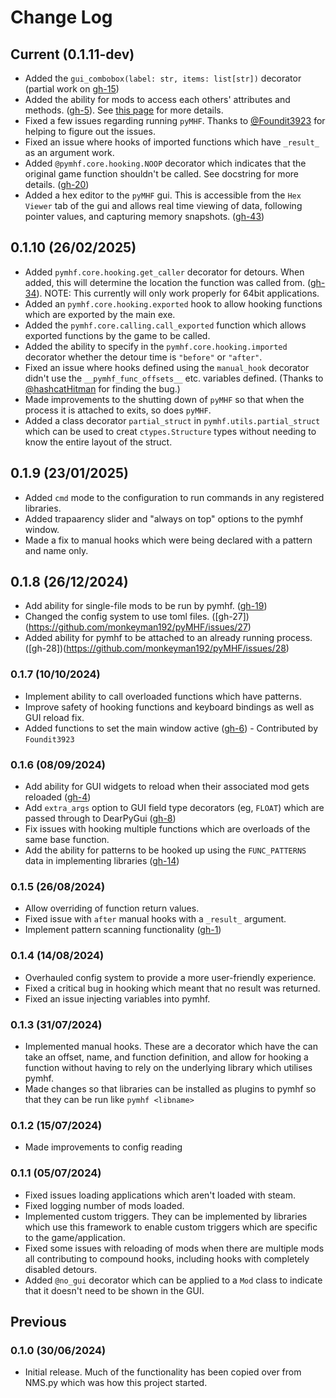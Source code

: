 # Change Log

## Current (0.1.11-dev)

- Added the `gui_combobox(label: str, items: list[str])` decorator (partial work on [gh-15](https://github.com/monkeyman192/pyMHF/issues/15))
- Added the ability for mods to access each others' attributes and methods. ([gh-5](https://github.com/monkeyman192/pyMHF/issues/5)). See [this page](inter_mod_functionality.md) for more details.
- Fixed a few issues regarding running `pyMHF`. Thanks to [@Foundit3923](https://github.com/Foundit3923) for helping to figure out the issues.
- Fixed an issue where hooks of imported functions which have `_result_` as an argument work.
- Added `@pymhf.core.hooking.NOOP` decorator which indicates that the original game function shouldn't be called. See docstring for more details. ([gh-20](https://github.com/monkeyman192/pyMHF/issues/20))
- Added a hex editor to the `pyMHF` gui. This is accessible from the `Hex Viewer` tab of the gui and allows real time viewing of data, following pointer values, and capturing memory snapshots. ([gh-43](https://github.com/monkeyman192/pyMHF/issues/43))

## 0.1.10 (26/02/2025)

- Added `pymhf.core.hooking.get_caller` decorator for detours. When added, this will determine the location the function was called from. ([gh-34](https://github.com/monkeyman192/pyMHF/issues/34)). NOTE: This currently will only work properly for 64bit applications.
- Added an `pymhf.core.hooking.exported` hook to allow hooking functions which are exported by the main exe.
- Added the `pymhf.core.calling.call_exported` function which allows exported functions by the game to be called.
- Added the ability to specify in the `pymhf.core.hooking.imported` decorator whether the detour time is `"before"` or `"after"`.
- Fixed an issue where hooks defined using the `manual_hook` decorator didn't use the `__pymhf_func_offsets__` etc. variables defined. (Thanks to [@hashcatHitman](https://www.github.com/hashcatHitman) for finding the bug.)
- Made improvements to the shutting down of `pyMHF` so that when the process it is attached to exits, so does `pyMHF`.
- Added a class decorator `partial_struct` in `pymhf.utils.partial_struct` which can be used to creat `ctypes.Structure` types without needing to know the entire layout of the struct.

## 0.1.9 (23/01/2025)

- Added `cmd` mode to the configuration to run commands in any registered libraries.
- Added trapaarency slider and "always on top" options to the pymhf window.
- Made a fix to manual hooks which were being declared with a pattern and name only.

## 0.1.8 (26/12/2024)

- Add ability for single-file mods to be run by pymhf. ([gh-19](https://github.com/monkeyman192/pyMHF/issues/19))
- Changed the config system to use toml files. ([gh-27])(https://github.com/monkeyman192/pyMHF/issues/27)
- Added ability for pymhf to be attached to an already running process. ([gh-28])(https://github.com/monkeyman192/pyMHF/issues/28)

### 0.1.7 (10/10/2024)

- Implement ability to call overloaded functions which have patterns.
- Improve safety of hooking functions and keyboard bindings as well as GUI reload fix.
- Added functions to set the main window active ([gh-6](https://github.com/monkeyman192/pyMHF/issues/6)) - Contributed by `Foundit3923`

### 0.1.6 (08/09/2024)

- Add ability for GUI widgets to reload when their associated mod gets reloaded ([gh-4](https://github.com/monkeyman192/pyMHF/issues/4))
- Add `extra_args` option to GUI field type decorators (eg, `FLOAT`) which are passed through to DearPyGui ([gh-8](https://github.com/monkeyman192/pyMHF/issues/8))
- Fix issues with hooking multiple functions which are overloads of the same base function.
- Add the ability for patterns to be hooked up using the `FUNC_PATTERNS` data in implementing libraries ([gh-14](https://github.com/monkeyman192/pyMHF/issues/14))

### 0.1.5 (26/08/2024)

- Allow overriding of function return values.
- Fixed issue with `after` manual hooks with a `_result_` argument.
- Implement pattern scanning functionality ([gh-1](https://github.com/monkeyman192/pyMHF/issues/1))

### 0.1.4 (14/08/2024)

- Overhauled config system to provide a more user-friendly experience.
- Fixed a critical bug in hooking which meant that no result was returned.
- Fixed an issue injecting variables into pymhf.

### 0.1.3 (31/07/2024)

- Implemented manual hooks. These are a decorator which have the can take an offset, name, and function definition, and allow for hooking a function without having to rely on the underlying library which utilises pymhf.
- Made changes so that libraries can be installed as plugins to pymhf so that they can be run like `pymhf <libname>`

### 0.1.2 (15/07/2024)

- Made improvements to config reading

### 0.1.1 (05/07/2024)

- Fixed issues loading applications which aren't loaded with steam.
- Fixed logging number of mods loaded.
- Implemented custom triggers. They can be implemented by libraries which use this framework to enable custom triggers which are specific to the game/application.
- Fixed some issues with reloading of mods when there are multiple mods all contributing to compound hooks, including hooks with completely disabled detours.
- Added `@no_gui` decorator which can be applied to a `Mod` class to indicate that it doesn't need to be shown in the GUI.

## Previous

### 0.1.0 (30/06/2024)

- Initial release. Much of the functionality has been copied over from NMS.py which was how this project started.
